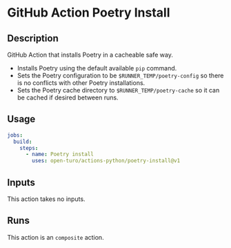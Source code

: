 # GitHub Action Poetry Install

## Description

GitHub Action that installs Poetry in a cacheable safe way.

- Installs Poetry using the default available `pip` command.
- Sets the Poetry configuration to be `$RUNNER_TEMP/poetry-config` so there is
  no conflicts with other Poetry installations.
- Sets the Poetry cache directory to `$RUNNER_TEMP/poetry-cache` so it can be
  cached if desired between runs.

## Usage

```yaml
jobs:
  build:
    steps:
      - name: Poetry install
        uses: open-turo/actions-python/poetry-install@v1
```

## Inputs

This action takes no inputs.

## Runs

This action is an `composite` action.

